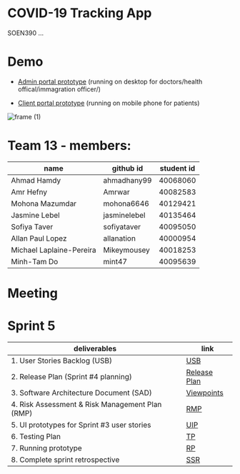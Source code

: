 # COVID-19 Tracking App
SOEN390 ...

# Demo
- [Admin portal prototype](https://soen390admin.netlify.app/) (running on desktop for doctors/health offical/immagration officer/)

- [Client portal prototype](https://mycovidtrackermobile.netlify.app/) (running on mobile phone for patients)

 ![frame (1)](https://user-images.githubusercontent.com/55549554/160152502-b2b47c8f-dd3f-4ae0-99b7-a1c8e97c6254.png)


# Team 13 - members:
|name                     |github id    |student id
|---                      |---          |---     
|Ahmad Hamdy              |ahmadhany99  |40068060
|Amr Hefny                |Amrwar       |40082583
|Mohona Mazumdar          |mohona6646   |40129421
|Jasmine Lebel            |jasminelebel |40135464
|Sofiya Taver             |sofiyataver  |40095050
|Allan Paul Lopez         |allanation   |40000954
|Michael Laplaine-Pereira |Mikeymousey  |40018253
|Minh-Tam Do              |mint47       |40095639

# Meeting



# Sprint 5
|deliverables                                    |link
|---|---
|1. User Stories Backlog (USB)                   |[USB](https://docs.google.com/spreadsheets/d/11p0U-zCPAayfLQusWur0hO5mZX3hGNTCIV7EMeG5r5M/edit?usp=sharing)
|2. Release Plan (Sprint #4 planning)            |[Release Plan](https://docs.google.com/spreadsheets/d/1Bgh8lELOZNT960vOXjODzkQBxTJrBH5S/edit?usp=sharing&ouid=100065792280865296979&rtpof=true&sd=true)
|3. Software Architecture Document (SAD)         |[Viewpoints](https://docs.google.com/document/d/141-sKeF1fhYgcpItkO8x6FpbBK9v4EHno8PujWkCae4/edit)
|4. Risk Assessment & Risk Management Plan (RMP) |[RMP](https://docs.google.com/spreadsheets/d/19pll7K4vfft5RpWc3XY_mr_mzK3Kgz0W/edit?usp=sharing&ouid=100065792280865296979&rtpof=true&sd=true)
|5. UI prototypes for Sprint #3 user stories     | [UIP](https://docs.google.com/document/d/1uBESrofI35jFGL3LGNSbbG86htb_SX91NCIj1kRFRq8/edit?usp=sharing)
|6. Testing Plan                                 |[TP](https://docs.google.com/document/d/1fAbSfHkD02Vpo1PR5BOb2GjjUOXwF3dXkvfmESFn3SA/edit?usp=sharing)
|7. Running prototype                            |[RP](https://mycovidtrackermobile.netlify.app)
|8. Complete sprint retrospective                   |[SSR](https://docs.google.com/document/d/17YbnmsO8q8M8YLOKDHeBjzUGEVej91fNzQ95nTwqYMw/edit?usp=sharing)

